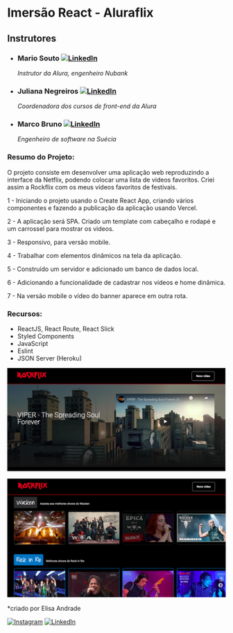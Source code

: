 # Imersão React - Aluraflix

## Instrutores

* ### Mario Souto [![LinkedIn](https://img.shields.io/badge/-omariosouto-0077B5?style=flat&logo=linkedin&logoColor=white&labelColor=0077B5&link=https://www.linkedin.com/in/omariosouto/)](https://www.linkedin.com/in/omariosouto/)
  *Instrutor da Alura, engenheiro Nubank*


* ### Juliana Negreiros [![LinkedIn](https://img.shields.io/badge/-juliananegreiros-0077B5?style=flat&logo=linkedin&logoColor=white&labelColor=0077B5&link=https://www.linkedin.com/in/juliananegreiros/)](https://www.linkedin.com/in/juliananegreiros/)
  *Coordenadora dos cursos de front-end da Alura*


* ### Marco Bruno [![LinkedIn](https://img.shields.io/badge/-marcobrunobr-0077B5?style=flat&logo=linkedin&logoColor=white&labelColor=0077B5&link=https://www.linkedin.com/in/marcobrunobr/)](https://www.linkedin.com/in/marcobrunobr/)
  *Engenheiro de software na Suécia*


### Resumo do Projeto:

O projeto consiste em desenvolver uma aplicação web reproduzindo a interface da Netflix, podendo colocar uma lista de videos favoritos. Criei assim a Rockflix com os meus videos favoritos de festivais.

1 - Iniciando o projeto usando o Create React App, criando vários componentes e fazendo a publicação da aplicação usando Vercel.

2 - A aplicação será SPA. Criado um template com cabeçalho e rodapé e um carrossel para mostrar os videos.

3 - Responsivo, para versão mobile.

4 - Trabalhar com elementos dinâmicos na tela da aplicação.

5 - Construído um servidor e adicionado um banco de dados local.

6 - Adicionando a funcionalidade de cadastrar nos vídeos e home dinâmica.

7 - Na versão mobile o vídeo do banner aparece em outra rota.

### Recursos:

 * ReactJS, React Route, React Slick
 * Styled Components
 * JavaScript
 * Eslint
 * JSON Server (Heroku) 

    
![Layout](src/assets/img/layout1.png)

![Layout](src/assets/img/layout2.png)


 *criado por Elisa Andrade

[![Instagram](https://img.shields.io/badge/-omariosouto-E4405F?style=flat&logo=instagram&logoColor=white&labelColor=E4405F&link=https://www.instagram.com/omariosouto/)](https://www.instagram.com/elis_aandrade/) [![LinkedIn](https://img.shields.io/badge/-omariosouto-0077B5?style=flat&logo=linkedin&logoColor=white&labelColor=0077B5&link=https://www.linkedin.com/in/omariosouto/)](https://www.linkedin.com/in/elisaaivarone/)